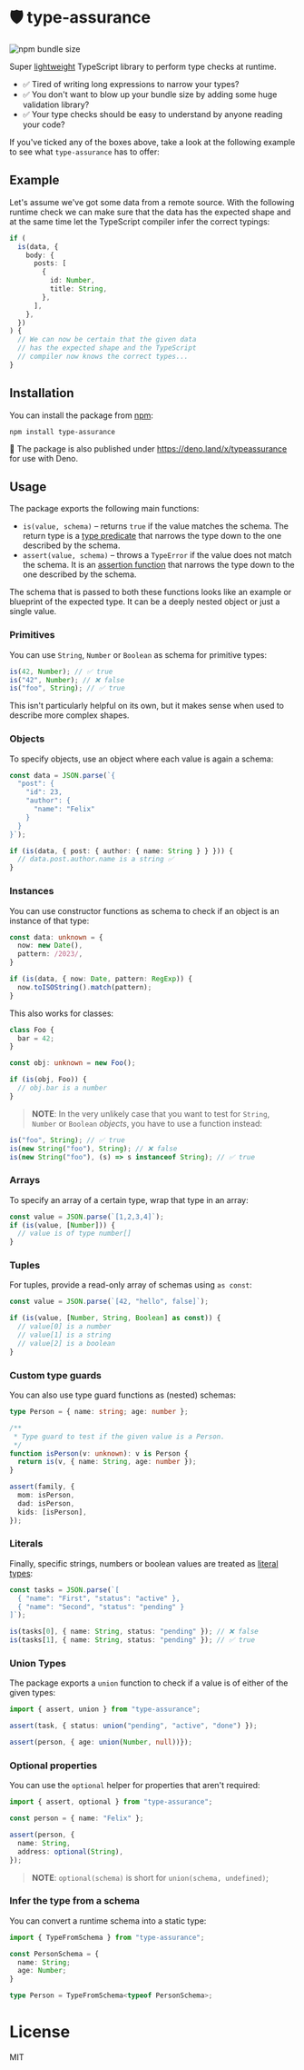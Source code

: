 # 🛡️ type-assurance

![npm bundle size](https://img.shields.io/bundlephobia/minzip/type-assurance)

Super [lightweight](https://bundlephobia.com/package/type-assurance) TypeScript library to perform type checks at runtime.

- ✅ Tired of writing long expressions to narrow your types?
- ✅ You don't want to blow up your bundle size by adding some huge validation library?
- ✅ Your type checks should be easy to understand by anyone reading your code?

If you've ticked any of the boxes above, take a look at the following example to see what `type-assurance` has to offer:

## Example

Let's assume we've got some data from a remote source. With the following runtime check we can make sure that the data has the expected shape and at the same time let the TypeScript compiler infer the correct typings:

```ts
if (
  is(data, {
    body: {
      posts: [
        {
          id: Number,
          title: String,
        },
      ],
    },
  })
) {
  // We can now be certain that the given data
  // has the expected shape and the TypeScript
  // compiler now knows the correct types...
}
```

## Installation

You can install the package from [npm](npmjs.com/package/type-assurance):

```
npm install type-assurance
```

🦕 The package is also published under https://deno.land/x/typeassurance for use with Deno.

## Usage

The package exports the following main functions:

- `is(value, schema)` – returns `true` if the value matches the schema. The return type is a [type predicate](https://www.typescriptlang.org/docs/handbook/2/narrowing.html#using-type-predicates) that narrows the type down to the one described by the schema.
- `assert(value, schema)` – throws a `TypeError` if the value does not match the schema. It is an [assertion function](https://www.typescriptlang.org/docs/handbook/2/narrowing.html#assertion-functions) that narrows the type down to the one described by the schema.

The schema that is passed to both these functions looks like an example or blueprint of the expected type. It can be a deeply nested object or just a single value.

### Primitives

You can use `String`, `Number` or `Boolean` as schema for primitive types:

```ts
is(42, Number); // ✅ true
is("42", Number); // ❌ false
is("foo", String); // ✅ true
```

This isn't particularly helpful on its own, but it makes sense when used to describe more complex shapes.

### Objects

To specify objects, use an object where each value is again a schema:

```ts
const data = JSON.parse(`{
  "post": {
    "id": 23,
    "author": {
      "name": "Felix"
    }
  }
}`);

if (is(data, { post: { author: { name: String } } })) {
  // data.post.author.name is a string ✅
}
```

### Instances

You can use constructor functions as schema to check if an object is an instance of that type:

```ts
const data: unknown = {
  now: new Date(),
  pattern: /2023/,
}

if (is(data, { now: Date, pattern: RegExp)) {
  now.toISOString().match(pattern);
}
```

This also works for classes:

```ts
class Foo {
  bar = 42;
}

const obj: unknown = new Foo();

if (is(obj, Foo)) {
  // obj.bar is a number
}
```

> **NOTE**: In the very unlikely case that you want to test for `String`, `Number` or `Boolean` _objects_, you have to use a function instead:

```ts
is("foo", String); // ✅ true
is(new String("foo"), String); // ❌ false
is(new String("foo"), (s) => s instanceof String); // ✅ true
```

### Arrays

To specify an array of a certain type, wrap that type in an array:

```ts
const value = JSON.parse(`[1,2,3,4]`);
if (is(value, [Number])) {
  // value is of type number[]
}
```

### Tuples

For tuples, provide a read-only array of schemas using `as const`:

```ts
const value = JSON.parse(`[42, "hello", false]`);

if (is(value, [Number, String, Boolean] as const)) {
  // value[0] is a number
  // value[1] is a string
  // value[2] is a boolean
}
```

### Custom type guards

You can also use type guard functions as (nested) schemas:

```ts
type Person = { name: string; age: number };

/**
 * Type guard to test if the given value is a Person.
 */
function isPerson(v: unknown): v is Person {
  return is(v, { name: String, age: number });
}

assert(family, {
  mom: isPerson,
  dad: isPerson,
  kids: [isPerson],
});
```

### Literals

Finally, specific strings, numbers or boolean values are treated as [literal types](https://www.typescriptlang.org/docs/handbook/2/everyday-types.html#literal-types):

```ts
const tasks = JSON.parse(`[
  { "name": "First", "status": "active" },
  { "name": "Second", "status": "pending" }
]`);

is(tasks[0], { name: String, status: "pending" }); // ❌ false
is(tasks[1], { name: String, status: "pending" }); // ✅ true
```

### Union Types

The package exports a `union` function to check if a value is of either of the given types:

```ts
import { assert, union } from "type-assurance";

assert(task, { status: union("pending", "active", "done") });

assert(person, { age: union(Number, null))});
```

### Optional properties

You can use the `optional` helper for properties that aren't required:

```ts
import { assert, optional } from "type-assurance";

const person = { name: "Felix" };

assert(person, {
  name: String,
  address: optional(String),
});
```

> **NOTE**: `optional(schema)` is short for `union(schema, undefined)`;

### Infer the type from a schema

You can convert a runtime schema into a static type:

```ts
import { TypeFromSchema } from "type-assurance";

const PersonSchema = {
  name: String;
  age: Number;
}

type Person = TypeFromSchema<typeof PersonSchema>;

```

# License

MIT
